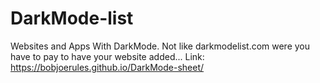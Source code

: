 # DarkMode-list
Websites and Apps With DarkMode. Not like darkmodelist.com were you have to pay to have your website added...
Link: https://bobjoerules.github.io/DarkMode-sheet/
